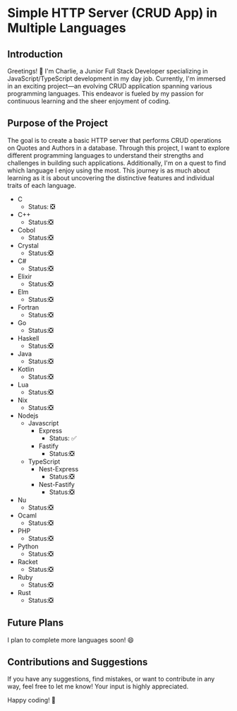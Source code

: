 # Simple HTTP Server (CRUD App) in Multiple Languages

## Introduction
Greetings! 👋 I'm Charlie, a Junior Full Stack Developer specializing in JavaScript/TypeScript development in my day job. Currently, I'm immersed in an exciting project—an evolving CRUD application spanning various programming languages. This endeavor is fueled by my passion for continuous learning and the sheer enjoyment of coding.

## Purpose of the Project

The goal is to create a basic HTTP server that performs CRUD operations on Quotes and Authors in a database. Through this project, I want to explore different programming languages to understand their strengths and challenges in building such applications. Additionally, I'm on a quest to find which language I enjoy using the most. This journey is as much about learning as it is about uncovering the distinctive features and individual traits of each language.

- C
    - Status: ❎
- C++ 
    - Status:❎
- Cobol 
    - Status:❎
- Crystal  
    - Status:❎
- C#  
    - Status:❎
- Elixir  
    - Status:❎
- Elm  
    - Status:❎
- Fortran  
    - Status:❎
- Go  
    - Status:❎
- Haskell  
    - Status:❎
- Java  
    - Status:❎
- Kotlin  
    - Status:❎
- Lua  
    - Status:❎
- Nix  
    - Status:❎
- Nodejs
    - Javascript
        - Express
            - Status: ✅
        - Fastify  
            - Status:❎
    - TypeScript
        - Nest-Express  
            - Status:❎
        - Nest-Fastify  
            - Status:❎
- Nu  
    - Status:❎
- Ocaml  
    - Status:❎
- PHP  
    - Status:❎
- Python  
    - Status:❎
- Racket  
    - Status:❎
- Ruby  
    - Status:❎
- Rust  
    - Status:❎

## Future Plans

I plan to complete more languages soon! 😄

## Contributions and Suggestions

If you have any suggestions, find mistakes, or want to contribute in any way, feel free to let me know! Your input is highly appreciated.

Happy coding! 🚀